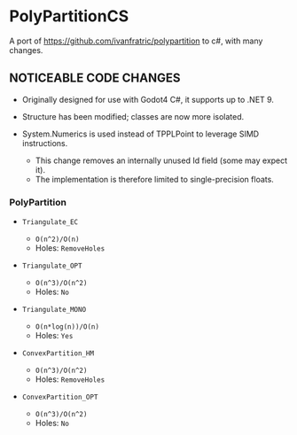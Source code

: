 # PolyPartitionCS
A port of https://github.com/ivanfratric/polypartition to c#, with many changes.

## NOTICEABLE CODE CHANGES

- Originally designed for use with Godot4 C#, it supports up to .NET 9.

- Structure has been modified; classes are now more isolated.

- System.Numerics is used instead of TPPLPoint to leverage SIMD instructions.
  - This change removes an internally unused Id field (some may expect it).
  - The implementation is therefore limited to single-precision floats.


### PolyPartition

- `Triangulate_EC`
  - `O(n^2)/O(n)`
  - Holes: `RemoveHoles`

- `Triangulate_OPT`
  - `O(n^3)/O(n^2)`
  - Holes: `No`

- `Triangulate_MONO`
  - `O(n*log(n))/O(n)`
  - Holes: `Yes`

- `ConvexPartition_HM`
  - `O(n^3)/O(n^2)`
  - Holes: `RemoveHoles`

- `ConvexPartition_OPT`
  - `O(n^3)/O(n^2)`
  - Holes: `No`
